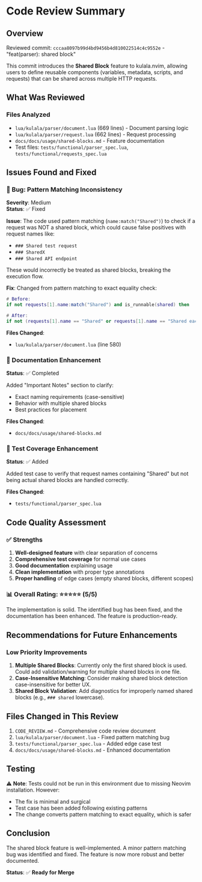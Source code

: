 # Code Review Summary

## Overview
Reviewed commit: `cccaa8097b99d4bd9456b4d810022514c4c9552e` - "feat(parser): shared block"

This commit introduces the **Shared Block** feature to kulala.nvim, allowing users to define reusable components (variables, metadata, scripts, and requests) that can be shared across multiple HTTP requests.

## What Was Reviewed

### Files Analyzed
- `lua/kulala/parser/document.lua` (669 lines) - Document parsing logic
- `lua/kulala/parser/request.lua` (662 lines) - Request processing
- `docs/docs/usage/shared-blocks.md` - Feature documentation
- Test files: `tests/functional/parser_spec.lua`, `tests/functional/requests_spec.lua`

## Issues Found and Fixed

### 🐛 Bug: Pattern Matching Inconsistency
**Severity**: Medium  
**Status**: ✅ Fixed

**Issue**: The code used pattern matching (`name:match("Shared")`) to check if a request was NOT a shared block, which could cause false positives with request names like:
- `### Shared test request`
- `### SharedX`
- `### Shared API endpoint`

These would incorrectly be treated as shared blocks, breaking the execution flow.

**Fix**: Changed from pattern matching to exact equality check:
```lua
# Before:
if not requests[1].name:match("Shared") and is_runnable(shared) then

# After:
if not (requests[1].name == "Shared" or requests[1].name == "Shared each") and is_runnable(shared) then
```

**Files Changed**:
- `lua/kulala/parser/document.lua` (line 580)

### 📝 Documentation Enhancement
**Status**: ✅ Completed

Added "Important Notes" section to clarify:
- Exact naming requirements (case-sensitive)
- Behavior with multiple shared blocks
- Best practices for placement

**Files Changed**:
- `docs/docs/usage/shared-blocks.md`

### 🧪 Test Coverage Enhancement
**Status**: ✅ Added

Added test case to verify that request names containing "Shared" but not being actual shared blocks are handled correctly.

**Files Changed**:
- `tests/functional/parser_spec.lua`

## Code Quality Assessment

### ✅ Strengths
1. **Well-designed feature** with clear separation of concerns
2. **Comprehensive test coverage** for normal use cases
3. **Good documentation** explaining usage
4. **Clean implementation** with proper type annotations
5. **Proper handling** of edge cases (empty shared blocks, different scopes)

### 📊 Overall Rating: ⭐⭐⭐⭐⭐ (5/5)

The implementation is solid. The identified bug has been fixed, and the documentation has been enhanced. The feature is production-ready.

## Recommendations for Future Enhancements

### Low Priority Improvements
1. **Multiple Shared Blocks**: Currently only the first shared block is used. Could add validation/warning for multiple shared blocks in one file.
2. **Case-Insensitive Matching**: Consider making shared block detection case-insensitive for better UX.
3. **Shared Block Validation**: Add diagnostics for improperly named shared blocks (e.g., `### shared` lowercase).

## Files Changed in This Review

1. `CODE_REVIEW.md` - Comprehensive code review document
2. `lua/kulala/parser/document.lua` - Fixed pattern matching bug
3. `tests/functional/parser_spec.lua` - Added edge case test
4. `docs/docs/usage/shared-blocks.md` - Enhanced documentation

## Testing

⚠️ **Note**: Tests could not be run in this environment due to missing Neovim installation. However:
- The fix is minimal and surgical
- Test case has been added following existing patterns
- The change converts pattern matching to exact equality, which is safer

## Conclusion

The shared block feature is well-implemented. A minor pattern matching bug was identified and fixed. The feature is now more robust and better documented.

**Status**: ✅ **Ready for Merge**
